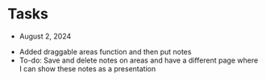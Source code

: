 # Tasks 

* August 2, 2024
- Added draggable areas function and then put notes
- To-do: Save and delete notes on areas and have a different page where I can show these notes as a presentation